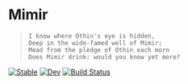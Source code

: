 # Mimir
>
> ```
> I know where Othin's eye is hidden,
> Deep in the wide-famed well of Mimir;
> Mead from the pledge of Othin each morn
> Does Mimir drink: would you know yet more?
> ```

[![Stable](https://img.shields.io/badge/docs-stable-blue.svg)](https://kiranshila.github.io/Mimir.jl/stable)
[![Dev](https://img.shields.io/badge/docs-dev-blue.svg)](https://kiranshila.github.io/Mimir.jl/dev)
[![Build Status](https://github.com/kiranshila/Mimir.jl/actions/workflows/CI.yml/badge.svg?branch=main)](https://github.com/kiranshila/Mimir.jl/actions/workflows/CI.yml?query=branch%3Amain)

